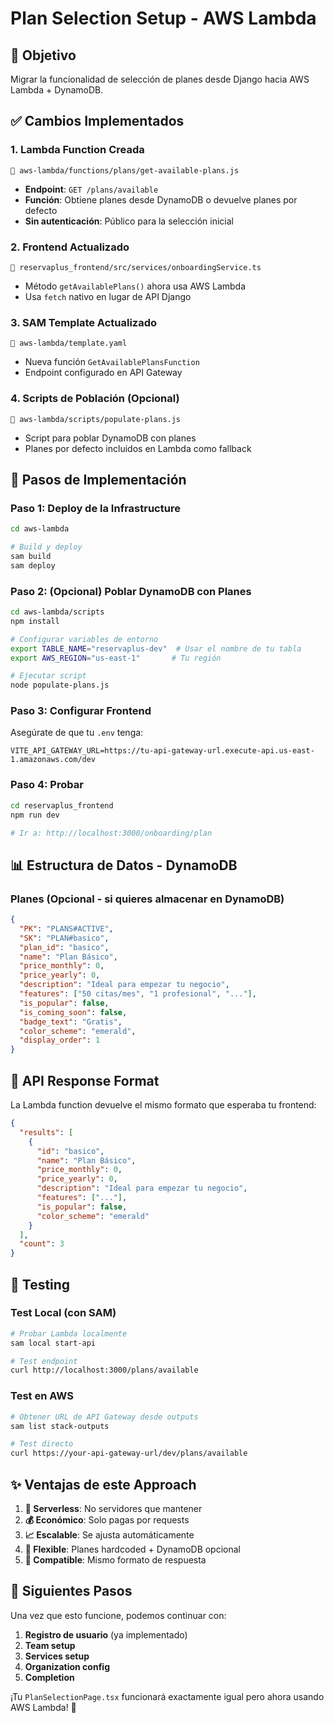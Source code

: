 # Plan Selection Setup - AWS Lambda

## 🎯 Objetivo

Migrar la funcionalidad de selección de planes desde Django hacia AWS Lambda + DynamoDB.

## ✅ Cambios Implementados

### 1. **Lambda Function Creada**
```
📁 aws-lambda/functions/plans/get-available-plans.js
```
- **Endpoint**: `GET /plans/available`
- **Función**: Obtiene planes desde DynamoDB o devuelve planes por defecto
- **Sin autenticación**: Público para la selección inicial

### 2. **Frontend Actualizado**
```
📁 reservaplus_frontend/src/services/onboardingService.ts
```
- Método `getAvailablePlans()` ahora usa AWS Lambda
- Usa `fetch` nativo en lugar de API Django

### 3. **SAM Template Actualizado**
```
📁 aws-lambda/template.yaml
```
- Nueva función `GetAvailablePlansFunction`
- Endpoint configurado en API Gateway

### 4. **Scripts de Población** (Opcional)
```
📁 aws-lambda/scripts/populate-plans.js
```
- Script para poblar DynamoDB con planes
- Planes por defecto incluidos en Lambda como fallback

## 🚀 Pasos de Implementación

### Paso 1: Deploy de la Infrastructure

```bash
cd aws-lambda

# Build y deploy
sam build
sam deploy
```

### Paso 2: (Opcional) Poblar DynamoDB con Planes

```bash
cd aws-lambda/scripts
npm install

# Configurar variables de entorno
export TABLE_NAME="reservaplus-dev"  # Usar el nombre de tu tabla
export AWS_REGION="us-east-1"       # Tu región

# Ejecutar script
node populate-plans.js
```

### Paso 3: Configurar Frontend

Asegúrate de que tu `.env` tenga:
```env
VITE_API_GATEWAY_URL=https://tu-api-gateway-url.execute-api.us-east-1.amazonaws.com/dev
```

### Paso 4: Probar

```bash
cd reservaplus_frontend
npm run dev

# Ir a: http://localhost:3000/onboarding/plan
```

## 📊 Estructura de Datos - DynamoDB

### Planes (Opcional - si quieres almacenar en DynamoDB)
```json
{
  "PK": "PLANS#ACTIVE",
  "SK": "PLAN#basico", 
  "plan_id": "basico",
  "name": "Plan Básico",
  "price_monthly": 0,
  "price_yearly": 0,
  "description": "Ideal para empezar tu negocio",
  "features": ["50 citas/mes", "1 profesional", "..."],
  "is_popular": false,
  "is_coming_soon": false,
  "badge_text": "Gratis",
  "color_scheme": "emerald",
  "display_order": 1
}
```

## 🔧 API Response Format

La Lambda function devuelve el mismo formato que esperaba tu frontend:

```json
{
  "results": [
    {
      "id": "basico",
      "name": "Plan Básico", 
      "price_monthly": 0,
      "price_yearly": 0,
      "description": "Ideal para empezar tu negocio",
      "features": ["..."],
      "is_popular": false,
      "color_scheme": "emerald"
    }
  ],
  "count": 3
}
```

## 🧪 Testing

### Test Local (con SAM)
```bash
# Probar Lambda localmente
sam local start-api

# Test endpoint
curl http://localhost:3000/plans/available
```

### Test en AWS
```bash
# Obtener URL de API Gateway desde outputs
sam list stack-outputs

# Test directo
curl https://your-api-gateway-url/dev/plans/available
```

## ✨ Ventajas de este Approach

1. **🚀 Serverless**: No servidores que mantener
2. **💰 Económico**: Solo pagas por requests
3. **📈 Escalable**: Se ajusta automáticamente
4. **🔧 Flexible**: Planes hardcoded + DynamoDB opcional
5. **🔄 Compatible**: Mismo formato de respuesta

## 🎯 Siguientes Pasos

Una vez que esto funcione, podemos continuar con:

1. **Registro de usuario** (ya implementado)
2. **Team setup** 
3. **Services setup**
4. **Organization config**
5. **Completion**

¡Tu `PlanSelectionPage.tsx` funcionará exactamente igual pero ahora usando AWS Lambda! 🎉